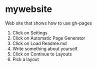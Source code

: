 mywebsite
=========

Web site that shows how to use gh-pages

1. Click on Settings
2. Click on Automatic Page Generator
3. Click on Load Readme.md
4. Write something about yourself
5. Click on Continue to Layouts
6. Pick a layout
